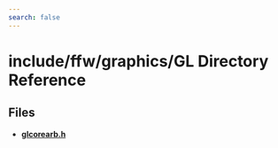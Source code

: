 ```yaml
---
search: false
---
```


# include/ffw/graphics/GL Directory Reference

## Files

* **[glcorearb.h](glcorearb_8h.md)**
